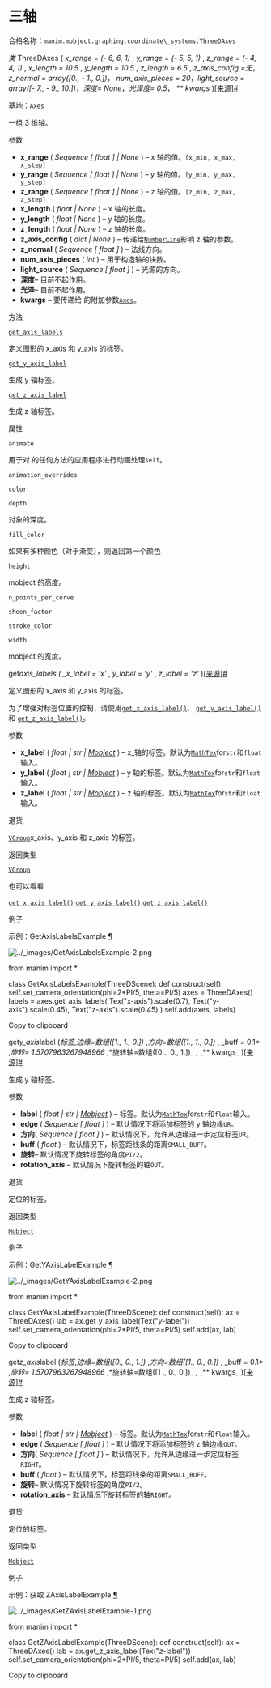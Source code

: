 # 三轴

合格名称：`manim.mobject.graphing.coordinate\_systems.ThreeDAxes`

_类_ ThreeDAxes ( _x_range = (\- 6, 6, 1)_ , _y_range = (\- 5, 5, 1)_ , _z_range = (\- 4, 4, 1)_ , _x_length = 10.5_ , _y_length = 10.5_ , _z_length = 6.5_ , _z_axis_config =无_， _z_normal = array(\[0., \- 1., 0.\])_， _num_axis_pieces = 20_，_light_source = array(\[- 7., \- 9., 10.\])_，_深度= None_，_光泽度= 0.5_， _\*\* kwargs_ )[\[来源\]](../_modules/manim/mobject/graphing/coordinate_systems.html#ThreeDAxes)[#](#manim.mobject.graphing.coordinate_systems.ThreeDAxes "此定义的固定链接")

基地：[`Axes`](manim.mobject.graphing.coordinate_systems.Axes.html#manim.mobject.graphing.coordinate_systems.Axes "manim.mobject.graphing.coordinate_systems.Axes")

一组 3 维轴。

参数

- **x_range** ( _Sequence_ _\[_ _float_ _\]_ _|_ _None_ ) – x 轴的值。`[x_min, x_max, x_step]`
- **y_range** ( _Sequence_ _\[_ _float_ _\]_ _|_ _None_ ) – y 轴的值。`[y_min, y_max, y_step]`
- **z_range** ( _Sequence_ _\[_ _float_ _\]_ _|_ _None_ ) – z 轴的值。`[z_min, z_max, z_step]`
- **x_length** ( _float_ _|_ _None_ ) – x 轴的长度。
- **y_length** ( _float_ _|_ _None_ ) – y 轴的长度。
- **z_length** ( _float_ _|_ _None_ ) – z 轴的长度。
- **z_axis_config** ( _dict_ _|_ _None_ ) – 传递给[`NumberLine`](manim.mobject.graphing.number_line.NumberLine.html#manim.mobject.graphing.number_line.NumberLine "manim.mobject.graphing.number_line.NumberLine")影响 z 轴的参数。
- **z_normal** ( _Sequence_ _\[_ _float_ _\]_ ) – 法线方向。
- **num_axis_pieces** ( _int_ ) – 用于构造轴的块数。
- **light_source** ( _Sequence_ _\[_ _float_ _\]_ ) – 光源的方向。
- **深度**– 目前不起作用。
- **光泽**– 目前不起作用。
- **kwargs** – 要传递给 的附加参数[`Axes`](manim.mobject.graphing.coordinate_systems.Axes.html#manim.mobject.graphing.coordinate_systems.Axes "manim.mobject.graphing.coordinate_systems.Axes")。

方法

[`get_axis_labels`](#manim.mobject.graphing.coordinate_systems.ThreeDAxes.get_axis_labels "manim.mobject.graphing.coordinate_systems.ThreeDAxes.get_axis_labels")

定义图形的 x_axis 和 y_axis 的标签。

[`get_y_axis_label`](#manim.mobject.graphing.coordinate_systems.ThreeDAxes.get_y_axis_label "manim.mobject.graphing.coordinate_systems.ThreeDAxes.get_y_axis_label")

生成 y 轴标签。

[`get_z_axis_label`](#manim.mobject.graphing.coordinate_systems.ThreeDAxes.get_z_axis_label "manim.mobject.graphing.coordinate_systems.ThreeDAxes.get_z_axis_label")

生成 z 轴标签。

属性

`animate`

用于对 的任何方法的应用程序进行动画处理`self`。

`animation_overrides`

`color`

`depth`

对象的深度。

`fill_color`

如果有多种颜色（对于渐变），则返回第一个颜色

`height`

mobject 的高度。

`n_points_per_curve`

`sheen_factor`

`stroke_color`

`width`

mobject 的宽度。

get*axis_labels ( \_x_label = 'x'* , _y_label = 'y'_ , _z_label = 'z'_ )[\[来源\]](../_modules/manim/mobject/graphing/coordinate_systems.html#ThreeDAxes.get_axis_labels)[#](#manim.mobject.graphing.coordinate_systems.ThreeDAxes.get_axis_labels "此定义的固定链接")

定义图形的 x_axis 和 y_axis 的标签。

为了增强对标签位置的控制，请使用[`get_x_axis_label()`](manim.mobject.graphing.coordinate_systems.CoordinateSystem.html#manim.mobject.graphing.coordinate_systems.CoordinateSystem.get_x_axis_label "manim.mobject.graphing.coordinate_systems.CooperativeSystem.get_x_axis_label")、 [`get_y_axis_label()`](#manim.mobject.graphing.coordinate_systems.ThreeDAxes.get_y_axis_label "manim.mobject.graphing.coordinate_systems.ThreeDAxes.get_y_axis_label")和 [`get_z_axis_label()`](#manim.mobject.graphing.coordinate_systems.ThreeDAxes.get_z_axis_label "manim.mobject.graphing.coordinate_systems.ThreeDAxes.get_z_axis_label")。

参数

- **x_label** ( _float_ _|_ _str_ _|_ [_Mobject_](manim.mobject.mobject.Mobject.html#manim.mobject.mobject.Mobject "manim.mobject.mobject.Mobject") ) – x\_轴的标签。默认为[`MathTex`](manim.mobject.text.tex_mobject.MathTex.html#manim.mobject.text.tex_mobject.MathTex "manim.mobject.text.tex_mobject.MathTex")for`str`和`float`输入。
- **y_label** ( _float_ _|_ _str_ _|_ [_Mobject_](manim.mobject.mobject.Mobject.html#manim.mobject.mobject.Mobject "manim.mobject.mobject.Mobject") ) – y 轴的标签。默认为[`MathTex`](manim.mobject.text.tex_mobject.MathTex.html#manim.mobject.text.tex_mobject.MathTex "manim.mobject.text.tex_mobject.MathTex")for`str`和`float`输入。
- **z_label** ( _float_ _|_ _str_ _|_ [_Mobject_](manim.mobject.mobject.Mobject.html#manim.mobject.mobject.Mobject "manim.mobject.mobject.Mobject") ) – z 轴的标签。默认为[`MathTex`](manim.mobject.text.tex_mobject.MathTex.html#manim.mobject.text.tex_mobject.MathTex "manim.mobject.text.tex_mobject.MathTex")for`str`和`float`输入。

退货

[`VGroup`](manim.mobject.types.vectorized_mobject.VGroup.html#manim.mobject.types.vectorized_mobject.VGroup "manim.mobject.types.vectorized_mobject.VGroup")x_axis、y_axis 和 z_axis 的标签。

返回类型

[`VGroup`](manim.mobject.types.vectorized_mobject.VGroup.html#manim.mobject.types.vectorized_mobject.VGroup "manim.mobject.types.vectorized_mobject.VGroup")

也可以看看

[`get_x_axis_label()`](manim.mobject.graphing.coordinate_systems.CoordinateSystem.html#manim.mobject.graphing.coordinate_systems.CoordinateSystem.get_x_axis_label "manim.mobject.graphing.coordinate_systems.CooperativeSystem.get_x_axis_label") [`get_y_axis_label()`](#manim.mobject.graphing.coordinate_systems.ThreeDAxes.get_y_axis_label "manim.mobject.graphing.coordinate_systems.ThreeDAxes.get_y_axis_label") [`get_z_axis_label()`](#manim.mobject.graphing.coordinate_systems.ThreeDAxes.get_z_axis_label "manim.mobject.graphing.coordinate_systems.ThreeDAxes.get_z_axis_label")

例子

示例：GetAxisLabelsExample [¶](#getaxislabelsexample)

![../_images/GetAxisLabelsExample-2.png](../_images/GetAxisLabelsExample-2.png)

from manim import \*

class GetAxisLabelsExample(ThreeDScene):
def construct(self):
self.set_camera_orientation(phi=2\*PI/5, theta=PI/5)
axes = ThreeDAxes()
labels = axes.get_axis_labels(
Tex("x-axis").scale(0.7), Text("y-axis").scale(0.45), Text("z-axis").scale(0.45)
)
self.add(axes, labels)

Copy to clipboard

get*y_axis*label (_标签_,_边缘=数组(\[1., 1., 0.\])_ ,_方向=数组(\[1., 1., 0.\])_ , \_buff = 0.1* ,*旋转= 1.5707963267948966* ,*旋转轴=数组(\[0 ., 0., 1.\])_ , _\*\* kwargs\_ )[\[来源\]](../_modules/manim/mobject/graphing/coordinate_systems.html#ThreeDAxes.get_y_axis_label)[#](#manim.mobject.graphing.coordinate_systems.ThreeDAxes.get_y_axis_label "此定义的固定链接")

生成 y 轴标签。

参数

- **label** ( _float_ _|_ _str_ _|_ [_Mobject_](manim.mobject.mobject.Mobject.html#manim.mobject.mobject.Mobject "manim.mobject.mobject.Mobject") ) – 标签。默认为[`MathTex`](manim.mobject.text.tex_mobject.MathTex.html#manim.mobject.text.tex_mobject.MathTex "manim.mobject.text.tex_mobject.MathTex")for`str`和`float`输入。
- **edge** ( _Sequence_ _\[_ _float_ _\]_ ) – 默认情况下将添加标签的 y 轴边缘`UR`。
- **方向**( _Sequence_ _\[_ _float_ _\]_ ) – 默认情况下，允许从边缘进一步定位标签`UR`。
- **buff** ( _float_ ) – 默认情况下，标签距线条的距离`SMALL_BUFF`。
- **旋转**– 默认情况下旋转标签的角度`PI/2`。
- **rotation_axis** – 默认情况下旋转标签的轴`OUT`。

退货

定位的标签。

返回类型

[`Mobject`](manim.mobject.mobject.Mobject.html#manim.mobject.mobject.Mobject "manim.mobject.mobject.Mobject")

例子

示例：GetYAxisLabelExample [¶](#getyaxislabelexample)

![../_images/GetYAxisLabelExample-2.png](../_images/GetYAxisLabelExample-2.png)

from manim import \*

class GetYAxisLabelExample(ThreeDScene):
def construct(self):
ax = ThreeDAxes()
lab = ax.get_y_axis_label(Tex("$y$-label"))
self.set_camera_orientation(phi=2\*PI/5, theta=PI/5)
self.add(ax, lab)

Copy to clipboard

get*z_axis*label (_标签_,_边缘=数组(\[0., 0., 1.\])_ ,_方向=数组(\[1., 0., 0.\])_ , \_buff = 0.1* ,*旋转= 1.5707963267948966* ,*旋转轴=数组(\[1 ., 0., 0.\])_ , _\*\* kwargs\_ )[\[来源\]](../_modules/manim/mobject/graphing/coordinate_systems.html#ThreeDAxes.get_z_axis_label)[#](#manim.mobject.graphing.coordinate_systems.ThreeDAxes.get_z_axis_label "此定义的固定链接")

生成 z 轴标签。

参数

- **label** ( _float_ _|_ _str_ _|_ [_Mobject_](manim.mobject.mobject.Mobject.html#manim.mobject.mobject.Mobject "manim.mobject.mobject.Mobject") ) – 标签。默认为[`MathTex`](manim.mobject.text.tex_mobject.MathTex.html#manim.mobject.text.tex_mobject.MathTex "manim.mobject.text.tex_mobject.MathTex")for`str`和`float`输入。
- **edge** ( _Sequence_ _\[_ _float_ _\]_ ) – 默认情况下将添加标签的 z 轴边缘`OUT`。
- **方向**( _Sequence_ _\[_ _float_ _\]_ ) – 默认情况下，允许从边缘进一步定位标签`RIGHT`。
- **buff** ( _float_ ) – 默认情况下，标签距线条的距离`SMALL_BUFF`。
- **旋转**– 默认情况下旋转标签的角度`PI/2`。
- **rotation_axis** – 默认情况下旋转标签的轴`RIGHT`。

退货

定位的标签。

返回类型

[`Mobject`](manim.mobject.mobject.Mobject.html#manim.mobject.mobject.Mobject "manim.mobject.mobject.Mobject")

例子

示例：获取 ZAxisLabelExample [¶](#getzaxislabelexample)

![../_images/GetZAxisLabelExample-1.png](../_images/GetZAxisLabelExample-1.png)

from manim import \*

class GetZAxisLabelExample(ThreeDScene):
def construct(self):
ax = ThreeDAxes()
lab = ax.get_z_axis_label(Tex("$z$-label"))
self.set_camera_orientation(phi=2\*PI/5, theta=PI/5)
self.add(ax, lab)

Copy to clipboard

